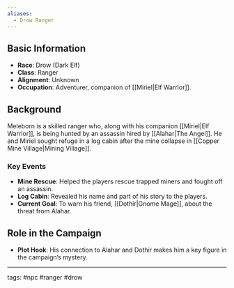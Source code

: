 ```yaml
---
aliases:
  - Drow Ranger
---
```



## Basic Information
- **Race**: Drow (Dark Elf)
- **Class**: Ranger
- **Alignment**: Unknown
- **Occupation**: Adventurer, companion of [[Miriel|Elf Warrior]].

## Background
Meleborn is a skilled ranger who, along with his companion [[Miriel|Elf Warrior]], is being hunted by an assassin hired by [[Alahar|The Angel]]. He and Miriel sought refuge in a log cabin after the mine collapse in [[Copper Mine Village|Mining Village]].

### Key Events
- **Mine Rescue**: Helped the players rescue trapped miners and fought off an assassin.
- **Log Cabin**: Revealed his name and part of his story to the players.
- **Current Goal**: To warn his friend, [[Dothir|Gnome Mage]], about the threat from Alahar.

## Role in the Campaign
- **Plot Hook**: His connection to Alahar and Dothir makes him a key figure in the campaign’s mystery.

---
tags: #npc #ranger #drow